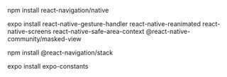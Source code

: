npm install react-navigation/native <br />

expo install react-native-gesture-handler react-native-reanimated react-native-screens react-native-safe-area-context @react-native-community/masked-view <br />

npm install @react-navigation/stack <br />

expo install expo-constants <br />